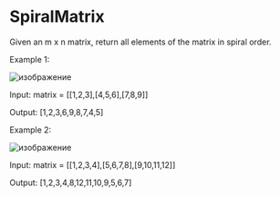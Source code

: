 # SpiralMatrix

Given an m x n matrix, return all elements of the matrix in spiral order.

Example 1:

 ![изображение](https://user-images.githubusercontent.com/101193653/205497416-b5b79fce-63e5-4e8d-a164-df47ee79dcf2.png)

Input: matrix = [[1,2,3],[4,5,6],[7,8,9]]

Output: [1,2,3,6,9,8,7,4,5]



Example 2:

![изображение](https://user-images.githubusercontent.com/101193653/205497484-110f027f-e17e-4711-9387-6bfe74d3cbe9.png)

Input: matrix = [[1,2,3,4],[5,6,7,8],[9,10,11,12]]

Output: [1,2,3,4,8,12,11,10,9,5,6,7]
